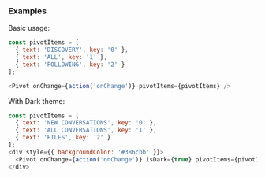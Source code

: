 ### Examples

Basic usage:

```js { "props": { "data-description": "basic" } }
const pivotItems = [
  { text: 'DISCOVERY', key: '0' },
  { text: 'ALL', key: '1' },
  { text: 'FOLLOWING', key: '2' }
];

<Pivot onChange={action('onChange')} pivotItems={pivotItems} />
```

With Dark theme:

```js { "props": { "data-description": "with dark theme" } }
const pivotItems = [
  { text: 'NEW CONVERSATIONS', key: '0' },
  { text: 'ALL CONVERSATIONS', key: '1' },
  { text: 'FILES', key: '2' }
];
<div style={{ backgroundColor: '#386cbb' }}>
  <Pivot onChange={action('onChange')} isDark={true} pivotItems={pivotItems}  />
</div>
```
